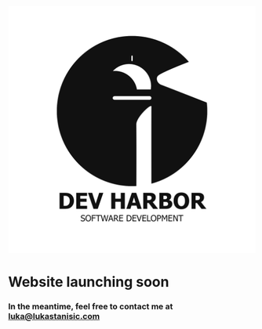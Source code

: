 ![Logo](DevHarborLogo.png)

# Website launching soon
### In the meantime, feel free to contact me at luka@lukastanisic.com
